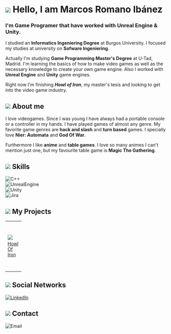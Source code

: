 # <img src = "https://media.giphy.com/media/69bK4OX5RcklWMM69Z/giphy.gif" width = "80"> Hello, I am Marcos Romano Ibánez
### I'm Game Programer that have worked with Unreal Engine & Unity.

I studied an **Informatics Ingeniering Degree** at Burgos University. I focused my studies at university on **Sofware Ingeniering**.

Actually I'm studying **Game Programming Master's Degree** at U-Tad, Madrid. I'm learning the basics of how to make video games as well as the necessary knowledge to create your own game engine. Also I worked with **Unreal Engine** and **Unity** game engines.

Right now I'm finishing ***Howl of Iron***, my master's tesis and looking to get into the video game industry.

## <img src = "https://media.giphy.com/media/wfKXywKxfKjzQ5NmXK/giphy.gif" width = "55"> About me

I love videogames. Since I was young I have always had a portable console or a controller in my hands. I have played games of almost any genre. My favorite game genres are **hack and slash** and **turn based** games. I specially love **Nier: Automata** and **God Of War**.

Furthermore I like **anime** and **table games**. I love so many animes I can't mention just one, but my favourite table game is **Magic The Gathering**.

## <img src = "https://media.giphy.com/media/WnCVJZqLBkM42IUJZs/giphy.gif" width = "40"> Skills

![C++](https://img.shields.io/badge/C++-32C832?style=for-the-badge&logo=c&logoColor=black&labelColor=D8D8D8)</br>
![UnrealEngine](https://img.shields.io/badge/Unreal_Engine-32C832?style=for-the-badge&logo=unrealengine&logoColor=black&labelColor=D8D8D8)</br>
![Unity](https://img.shields.io/badge/Unity-32C832?style=for-the-badge&logo=unity&logoColor=black&labelColor=D8D8D8)</br>
![Jira](https://img.shields.io/badge/Jira-32C832?style=for-the-badge&logo=Atlassian&logoColor=black&labelColor=D8D8D8)</br>

## <img src = "https://media.giphy.com/media/WFZvB7VIXBgiz3oDXE/giphy.gif" width = "45"> My Projects

<table style="width:10%">
  <tr>
    <td>
	<a href="https://github.com/marckiarck/Howl-of-Iron">
  		<img src="https://user-images.githubusercontent.com/98056691/198890769-36bb5561-cfa9-4b86-9977-61b25088a4ea.png">
	</a>
	<a href="https://github.com/marckiarck/Howl-of-Iron">Howl Of Iron</a>
	</td>	   
	<td>
	<a href="https://github.com/marckiarck/mri1001-tfg">
  		<img src="Images/TFG-Image.png">
	</a>
	<a href="https://github.com/marckiarck/mri1001-tfg">2D Platform Game (TFG)</a>
	</td>	  
	 <td>
	<a href="https://github.com/marckiarck/RogeLike">
  		<img src="Images/RogePaloma-Image.png">
	</a>
	<a href="https://github.com/marckiarck/RogeLike">Rogue Paloma</a>
	</td>	 
	<td>
	<a href="https://github.com/marckiarck/practica-dms-2020-2021">
  		<img src="Images/PracticaUni-Image.png">
	</a>
	<a href="https://github.com/marckiarck/practica-dms-2020-2021">University Practice (Sofware Ingeniering)</a>
	</td>	
  </tr>
</table>

## <img src = "https://media.giphy.com/media/fsseDP7aIcqK6JIslG/giphy.gif" width = "40"> Social Networks
[![LinkedIn](https://img.shields.io/badge/LinkedIn-Marcos_Romano_Ibáñez-9BCFFF?style=for-the-badge&logo=linkedin&logoColor=black&labelColor=D8D8D8)](https://www.linkedin.com/in/marcos-romano-ib%C3%A1%C3%B1ez-538650161/)</br>


## <img src = "https://media.giphy.com/media/ZcdZ7ldgeIhfesqA6E/giphy.gif" width = "35"> Contact 
![Email](https://img.shields.io/badge/Email-marcos.romano@expersor.es-9BCFFF?style=for-the-badge&logo=Gmail&logoColor=black&labelColor=D8D8D8)
</br>
